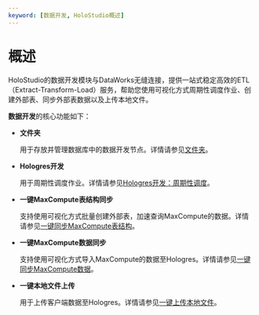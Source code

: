 ```yaml
---
keyword: [数据开发, HoloStudio概述]
---
```


# 概述

HoloStudio的数据开发模块与DataWorks无缝连接，提供一站式稳定高效的ETL（Extract-Transform-Load）服务，帮助您使用可视化方式周期性调度作业、创建外部表、同步外部表数据以及上传本地文件。

**数据开发**的核心功能如下：

-   **文件夹**

    用于存放并管理数据库中的数据开发节点。详情请参见[文件夹](/cn.zh-CN/基于HoloStudio的开发/数据开发/文件夹.md)。

-   **Hologres开发**

    用于周期性调度作业。详情请参见[Hologres开发：周期性调度](/cn.zh-CN/基于HoloStudio的开发/数据开发/Hologres开发：周期性调度.md)。

-   **一键MaxCompute表结构同步**

    支持使用可视化方式批量创建外部表，加速查询MaxCompute的数据。详情请参见[一键同步MaxCompute表结构](/cn.zh-CN/基于HoloStudio的开发/数据开发/一键同步MaxCompute表结构.md)。

-   **一键MaxCompute数据同步**

    支持使用可视化方式导入MaxCompute的数据至Hologres。详情请参见[一键同步MaxCompute数据](/cn.zh-CN/基于HoloStudio的开发/数据开发/一键同步MaxCompute数据.md)。

-   **一键本地文件上传**

    用于上传客户端数据至Hologres。详情请参见[一键上传本地文件](/cn.zh-CN/基于HoloStudio的开发/数据开发/一键上传本地文件.md)。


